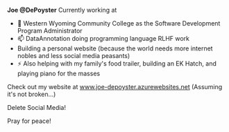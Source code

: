 **Joe @DePoyster**
Currently working at 
- 🌱 Western Wyoming Community College as the Software Development Program Administrator
- 📫 DataAnnotation doing programming language RLHF work
- Building a personal website (because the world needs more internet nobles and less social media peasants)
- ⚡ Also helping with my family's food trailer, building an EK Hatch, and playing piano for the masses

Check out my website at www.joe-depoyster.azurewebsites.net (Assuming it's not broken...)

Delete Social Media!

Pray for peace! 
